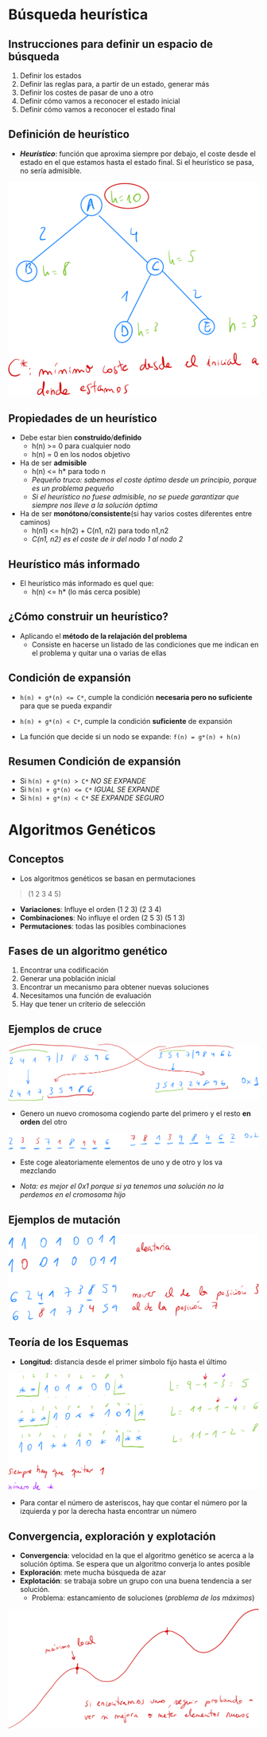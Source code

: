 # Búsqueda heurística
## Instrucciones para definir un espacio de búsqueda

1. Definir los estados
2. Definir las reglas para, a partir de un estado, generar más
3. Definir los costes de pasar de uno a otro
4. Definir cómo vamos a reconocer el estado inicial
5. Definir cómo vamos a reconocer el estado final

## Definición de heurístico

- ***Heurístico***: función que aproxima siempre por debajo, el coste desde el estado en el que estamos hasta el estado final. Si el heurístico se pasa, no sería admisible.

![](./img/Pasted%20image%2020231013110450.png)

## Propiedades de un heurístico

- Debe estar bien **construido**/**definido**
	- h(n) >= 0 para cualquier nodo
	- h(n) = 0 en los nodos objetivo
- Ha de ser **admisible**
	- h(n) <= h* para todo n
	- *Pequeño truco: sabemos el coste óptimo desde un principio, porque es un problema pequeño*
	- *Si el heurístico no fuese admisible, no se puede garantizar que siempre nos lleve a la solución óptima*
- Ha de ser **monótono**/**consistente**(si hay varios costes diferentes entre caminos)
	- h(n1) <= h(n2) + C(n1, n2) para todo n1,n2
	- *C(n1, n2) es el coste de ir del nodo 1 al nodo 2*

## Heurístico más informado

- El heurístico más informado es quel que:
	- h(n) <= h* (lo más cerca posible)

## ¿Cómo construir un heurístico?

- Aplicando el **método de la relajación del problema**
	- Consiste en hacerse un listado de las condiciones que me indican en el problema y quitar una o varias de ellas

## Condición de expansión

- `h(n) + g*(n) <= C*`, cumple la condición **necesaria pero no suficiente** para que se pueda expandir
- `h(n) + g*(n) < C*`, cumple la condición **suficiente** de expansión

- La función que decide si un nodo se expande: `f(n) = g*(n) + h(n)`

## Resumen Condición de expansión

- Si `h(n) + g*(n) > C*` *NO SE EXPANDE*
- Si `h(n) + g*(n) <= C*` *IGUAL SE EXPANDE*
- Si `h(n) + g*(n) < C*` *SE EXPANDE SEGURO*

# Algoritmos Genéticos

## Conceptos

- Los algoritmos genéticos se basan en permutaciones

> (1 2 3 4 5)

- **Variaciones**: Influye el orden (1 2 3) (2 3 4)
- **Combinaciones**: No influye el orden (2 5 3) (5 1 3)
- **Permutaciones**: todas las posibles combinaciones

## Fases de un algoritmo genético

1. Encontrar una codificación
2. Generar una población inicial
3. Encontrar un mecanismo para obtener nuevas soluciones
4. Necesitamos una función de evaluación
5. Hay que tener un criterio de selección

## Ejemplos de cruce

![](./img/Pasted%20image%2020231013113215.png)

- Genero un nuevo cromosoma cogiendo parte del primero y el resto **en orden** del otro

![](./img/Pasted%20image%2020231013113230.png)

- Este coge aleatoriamente elementos de uno y de otro y los va mezclando

- *Nota: es mejor el 0x1 porque si ya tenemos una solución no la perdemos en el cromosoma hijo*

## Ejemplos de mutación

![](./img/Pasted%20image%2020231013113608.png)

## Teoría de los Esquemas

- **Longitud:** distancia desde el primer símbolo fijo hasta el último

![](./img/Pasted%20image%2020231013114233.png)

- Para contar el número de asteriscos, hay que contar el número por la izquierda y por la derecha hasta encontrar un número

## Convergencia, exploración y explotación

- **Convergencia**: velocidad en la que el algoritmo genético se acerca a la solución óptima. Se espera que un algoritmo converja lo antes posible
- **Exploración**: mete mucha búsqueda de azar
- **Explotación**: se trabaja sobre un grupo con una buena tendencia a ser solución.
	- Problema: estancamiento de soluciones (*problema de los máximos*)

![](./img/Pasted%20image%2020231013114640.png)

